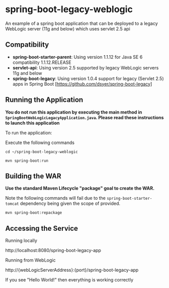 # spring-boot-legacy-weblogic
An example of a spring boot application that can be deployed to a legacy WebLogic server (11g and below) which uses servlet 2.5 api

## Compatibility

- __spring-boot-starter-parent__: Using version 1.1.12 for Java SE 6 compatibility 1.1.12.RELEASE
- __servlet-api__: Using version 2.5 supported by legacy WebLogic servers 11g and below
- __spring-boot-legacy__: Using version 1.0.4 support for legacy (Servlet 2.5) apps in Spring Boot [https://github.com/dsyer/spring-boot-legacy]
   
## Running the Application

__You do not run this application by executing the main method in `SpringBootWebLogicLegacyApplication.java`. Please read these instructions to launch this application__

To run the application:

Execute the following commands
 
`cd ~/spring-boot-legacy-weblogic`

`mvn spring-boot:run`

## Building the WAR

__Use the standard Maven Lifecycle "package" goal to create the WAR.__

Note the following commands will fail due to the `spring-boot-starter-tomcat` dependency being given the scope of provided.

`mvn spring-boot:repackage`

## Accessing the Service

Running locally

http://localhost:8080/spring-boot-legacy-app

Running from WebLogic

http://{webLogicServerAddress}:{port}/spring-boot-legacy-app

If you see "Hello World!" then everything is working correctly